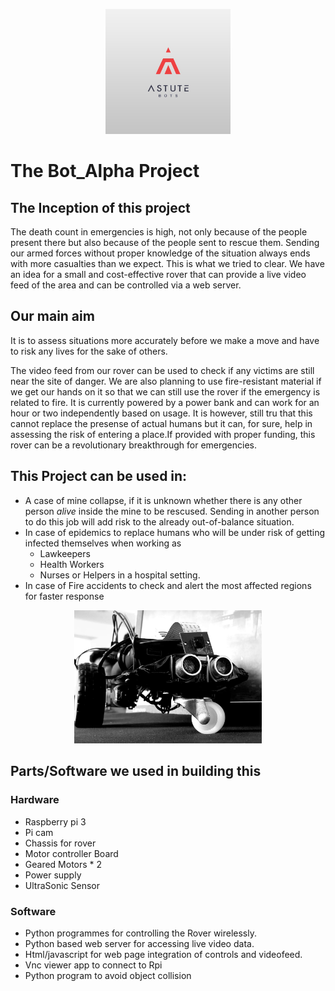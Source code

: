 <p align="center">
<img src="./Images/Team%20logo.jpeg" alt="team logo" width="200" height="200">
</p>

# The Bot_Alpha Project

## The Inception of this project
 
   The death count in emergencies is high, not only because of the people present there
but also because of the people sent to rescue them. Sending our armed forces
without proper knowledge of the situation always ends with more casualties than
we expect. This is what we tried to clear. We have an idea for a small and
cost-effective rover that can provide a live video feed of the area and can be controlled via a web server.

## Our main aim 
 It is to assess situations more accurately before we make a move and have to risk any lives for the sake of others. 
 
The video feed from our rover can be used to check if any victims are still near the site of danger.
We are also planning to use fire-resistant material if we
get our hands on it so that we can still use the rover if the emergency is related to fire. It is currently powered by a power bank and can work for an hour or two independently based on usage. It is however, still tru that this cannot replace the presense of actual humans but it can, for sure, help in assessing the risk of entering a place.If provided with proper funding, this rover
can be a revolutionary breakthrough for emergencies.

## This Project can be used in:
- A case of mine collapse, if it is unknown whether there is any other person *alive* inside the mine to be rescused.
Sending in another person to do this job will add risk to the already out-of-balance situation.
- In case of epidemics to replace humans who will be under risk of getting infected themselves when working as
  - Lawkeepers
  - Health Workers
  - Nurses or Helpers in a hospital setting.
- In case of Fire accidents to check and alert the most affected regions for faster response
<p align="center">
<img src="./Images/rover.jpg" alt="rover image" width="300">
</p>

## Parts/Software we used in building this
### Hardware
- Raspberry pi 3
- Pi cam
- Chassis for rover
- Motor controller Board
- Geared Motors * 2
- Power supply
- UltraSonic Sensor
### Software
- Python programmes for controlling the Rover wirelessly.
- Python based web server for accessing live video data.
- Html/javascript for web page integration of controls and videofeed.
- Vnc viewer app to connect to Rpi
- Python program to avoid object collision
